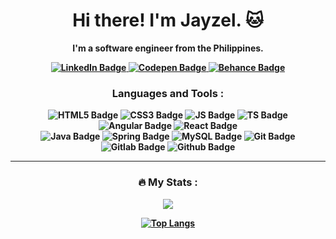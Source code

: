 <div id="header" align="center">
<!--  <img src="https://media4.giphy.com/media/3o85xyGspig9UUbHc4/giphy.gif?cid=790b7611e835d53430a0ab12e7884e5849c4b4070102651c&rid=giphy.gif&ct=g" width="150"> -->
 <div id="badges">
 <h1><b>Hi there! I'm Jayzel. 🐱<b></h1>
  <p> I'm a software engineer from the Philippines.</p>
  <a href="https://www.linkedin.com/in/jayzel-ann-g-202aa8202/">
    <img src="https://img.shields.io/badge/LinkedIn-blue?style=for-the-badge&logo=linkedin&logoColor=white"  alt="LinkedIn Badge"/>
  </a>
  <a href="your-codepen-URL">
    <img src="https://img.shields.io/badge/Codepen-yellow?style=for-the-badge&logo=codepen&logoColor=white" alt="Codepen Badge"/>
  </a>
  <a href="your-tbehance-URL">
    <img src="https://img.shields.io/badge/Behance-gray?style=for-the-badge&logo=behance&logoColor=white" alt="Behance Badge"/>
  </a>
</div>
  
### <b> Languages and Tools <b> :

<div>
 <img src="https://img.shields.io/badge/HTML5-eggplant?style=for-the-badge&logo=html5&logoColor=white"  alt="HTML5 Badge"/>
 <img src="https://img.shields.io/badge/CSS3-gray?style=for-the-badge&logo=css3&logoColor=white"  alt="CSS3 Badge"/>
 <img src="https://img.shields.io/badge/Javascript-gray?style=for-the-badge&logo=javascript&logoColor=white"  alt="JS Badge"/>
 <img src="https://img.shields.io/badge/Typescript-gray?style=for-the-badge&logo=typescript&logoColor=white"  alt="TS Badge"/>
 <img src="https://img.shields.io/badge/Angular-gray?style=for-the-badge&logo=angular&logoColor=white"  alt="Angular Badge"/>
 <img src="https://img.shields.io/badge/React-gray?style=for-the-badge&logo=react&logoColor=white"  alt="React Badge"/>
 <br>
 <img src="https://img.shields.io/badge/Java-gray?style=for-the-badge&logo=java8&logoColor=white"  alt="Java Badge"/>
 <img src="https://img.shields.io/badge/Spring-gray?style=for-the-badge&logo=spring&logoColor=white"  alt="Spring Badge"/>
 <img src="https://img.shields.io/badge/MySQL-gray?style=for-the-badge&logo=spring&logoColor=white"  alt="MySQL Badge"/>
 <img src="https://img.shields.io/badge/Git-gray?style=for-the-badge&logo=git&logoColor=white"  alt="Git Badge"/>
 <img src="https://img.shields.io/badge/Gitlab-gray?style=for-the-badge&logo=gitlab&logoColor=white"  alt="Gitlab Badge"/>
 <img src="https://img.shields.io/badge/Github-gray?style=for-the-badge&logo=github&logoColor=white"  alt="Github Badge"/>
</div>

<hr>

<!-- <img src="https://media3.giphy.com/media/cEnL5xAQZINAk/giphy.gif?cid=790b7611997884811f0413e34670af9057bf8829ee266b10&rid=giphy.gif&ct=g">

<img src="https://media0.giphy.com/media/CjgNRG8CufDwA83jB6/giphy.gif?cid=ecf05e47py7rs2jsnirqk4rvs4ppuyufjbzmhgye8jpji3y9&rid=giphy.gif&ct=g"> -->

### <b>🔥 My Stats : </b>

<span><a href="https://git.io/streak-stats"><img src="https://github-readme-streak-stats.herokuapp.com?user=jzlvibora&theme=tokyonight"/></a></span>

<span>[![Top Langs](https://github-readme-stats.vercel.app/api/top-langs/?username=jzlvibora&layout=compact&theme=tokyonight)](https://github.com/jzlvibora/github-readme-stats)</span>

</div>
